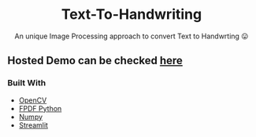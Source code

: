 <h1 align="center">Text-To-Handwriting</h1>
<p align="center">An unique Image Processing approach to convert Text to Handwrting 😛</p>

## Hosted Demo can be checked <a href="https://share.streamlit.io/kamaljeetsahoo/text-to-handwriting/app.py">here</a>

### Built With

* [OpenCV](https://opencv.org/)
* [FPDF Python](http://www.fpdf.org/)
* [Numpy](https://numpy.org/)
* [Streamlit](https://streamlit.io/)
